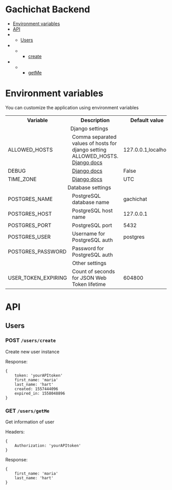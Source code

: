 # Gachichat Backend 

* <a href="#environment-variables">Environment variables</a>
* <a href="#api">API</a>
* * <a href="#users">Users</a>
* * * <a href="#post-userscreate">create</a>
* * * <a href="#get-usersgetme">getMe</a>

# Environment variables

You can customize the application using environment variables

<table>
    <tr>
        <th>Variable</th>
        <th>Description</th>
        <th>Default value</th>
    </tr>
    <td colspan="3" align="center">Django settings</td>
    <tr>
        <td>ALLOWED_HOSTS</td>
        <td>Comma separated values of hosts for django setting ALLOWED_HOSTS. <a href="https://docs.djangoproject.com/en/2.2/ref/settings/#allowed-hosts">Django docs</a></td>
        <td>127.0.0.1,localhost</td>
    </tr>
    <tr>
        <td>DEBUG</td>
        <td><a href="https://docs.djangoproject.com/en/2.2/ref/settings/#std:setting-DEBUG">Django docs</a></td>
        <td>False</td>
    </tr>
    <tr>
        <td>TIME_ZONE</td>
        <td><a href="https://docs.djangoproject.com/en/2.2/ref/settings/#time-zone">Django docs</a>
        <td>UTC</td>
    </tr>
    <td colspan="3" align="center">Database settings</td>
    <tr>
        <td>POSTGRES_NAME</td>
        <td>PostgreSQL database name</td>
        <td>gachichat</td>
    </tr>
    <tr>
        <td>POSTGRES_HOST</td>
        <td>PostgreSQL host name</td>
        <td>127.0.0.1</td>
    </tr>
    <tr>
        <td>POSTGRES_PORT</td>
        <td>PostgreSQL port</td>
        <td>5432</td>
    </tr>
    <tr>
        <td>POSTGRES_USER</td>
        <td>Username for PostgreSQL auth</td>
        <td>postgres</td>
    </tr>
    <tr>
        <td>POSTGRES_PASSWORD</td>
        <td>Password for PostgreSQL auth</td>
        <td></td>
    </tr>
    <td colspan="3" align="center">Other settings</td>
    <tr>
        <td>USER_TOKEN_EXPIRING</td>
        <td>Count of seconds for JSON Web Token lifetime</td>
        <td>604800</td>
    </tr>
</table>

# API

## Users

### POST `/users/create`

Create new user instance

Response:
```
{
    token: 'yourAPItoken'
    first_name: 'maria'
    last_name: 'hart'
    created: 1557444096
    expired_in: 1558048896
}
```

### GET `/users/getMe`

Get information of user

Headers:
```
{
    Authorization: 'yourAPItoken'
}
```

Response:
```
{
    first_name: 'maria'
    last_name: 'hart'
}
```

